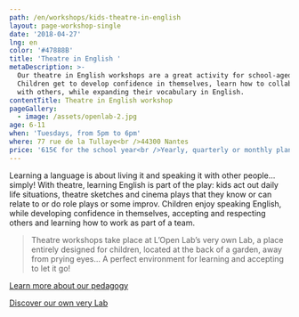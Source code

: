```yaml
---
path: /en/workshops/kids-theatre-in-english
layout: page-workshop-single
date: '2018-04-27'
lng: en
color: '#47888B'
title: 'Theatre in English '
metaDescription: >-
  Our theatre in English workshops are a great activity for school-aged kids.
  Children get to develop confidence in themselves, learn how to collaborate
  with others, while expanding their vocabulary in English. 
contentTitle: Theatre in English workshop
pageGallery:
  - image: /assets/openlab-2.jpg
age: 6-11
when: 'Tuesdays, from 5pm to 6pm'
where: 77 rue de la Tullaye<br />44300 Nantes
price: '615€ for the school year<br />Yearly, quarterly or monthly plans available'
---
```

Learning a language is about living it and speaking it with other people… simply! With theatre, learning English is part of the play: kids act out daily life situations, theatre sketches and cinema plays that they know or can relate to or do role plays or some improv. Children enjoy speaking English, while developing confidence in themselves, accepting and respecting others and learning how to work as part of a team. 

> Theatre workshops take place at L’Open Lab’s very own Lab, a place entirely designed for children, located at the back of a garden, away from prying eyes… A perfect environment for learning and accepting to let it go!

[Learn more about our pedagogy](/en/pedagogy)

[Discover our own very Lab](/en/workshops)
